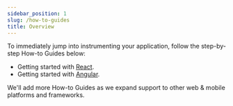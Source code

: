 ```yaml
---
sidebar_position: 1
slug: /how-to-guides
title: Overview
---
```


To immediately jump into instrumenting your application, follow the step-by-step How-to Guides below:

* Getting started with [React](/tracking/how-to-guides/react/getting-started.md).
* Getting started with [Angular](/tracking/how-to-guides/angular/getting-started.md).

We'll add more How-to Guides as we expand support to other web & mobile platforms and frameworks.